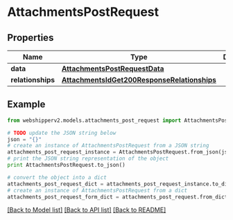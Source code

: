 # AttachmentsPostRequest


## Properties
Name | Type | Description | Notes
------------ | ------------- | ------------- | -------------
**data** | [**AttachmentsPostRequestData**](AttachmentsPostRequestData.md) |  | [optional] 
**relationships** | [**AttachmentsIdGet200ResponseRelationships**](AttachmentsIdGet200ResponseRelationships.md) |  | [optional] 

## Example

```python
from webshipperv2.models.attachments_post_request import AttachmentsPostRequest

# TODO update the JSON string below
json = "{}"
# create an instance of AttachmentsPostRequest from a JSON string
attachments_post_request_instance = AttachmentsPostRequest.from_json(json)
# print the JSON string representation of the object
print AttachmentsPostRequest.to_json()

# convert the object into a dict
attachments_post_request_dict = attachments_post_request_instance.to_dict()
# create an instance of AttachmentsPostRequest from a dict
attachments_post_request_form_dict = attachments_post_request.from_dict(attachments_post_request_dict)
```
[[Back to Model list]](../README.md#documentation-for-models) [[Back to API list]](../README.md#documentation-for-api-endpoints) [[Back to README]](../README.md)


